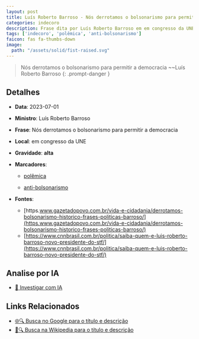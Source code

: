 ```yaml
---
layout: post
title: Luís Roberto Barroso - Nós derrotamos o bolsonarismo para permitir a democracia...
categories: indecoro
description: Frase dita por Luís Roberto Barroso em em congresso da UNE
tags: ['indecoro', 'polêmica', 'anti-bolsonarismo']
faicon: fas fa-thumbs-down
image:
  path: "/assets/solid/fist-raised.svg"
---
```


> Nós derrotamos o bolsonarismo para permitir a democracia ~~Luís Roberto Barroso
{: .prompt-danger }

## Detalhes
- **Data**: 2023-07-01
- **Ministro**: Luís Roberto Barroso
- **Frase**: Nós derrotamos o bolsonarismo para permitir a democracia
- **Local**: em congresso da UNE
- **Gravidade**: **alta** <i class="fas fa-fist-raised"></i>

- **Marcadores**: 

   - [polêmica](/tags/polêmica/)

   - [anti-bolsonarismo](/tags/anti-bolsonarismo/)
- **Fontes**:
  - [https.www.gazetadopovo.com.br/vida-e-cidadania/derrotamos-bolsonarismo-historico-frases-politicas-barroso/](https.www.gazetadopovo.com.br/vida-e-cidadania/derrotamos-bolsonarismo-historico-frases-politicas-barroso/)
  - [https://www.cnnbrasil.com.br/politica/saiba-quem-e-luis-roberto-barroso-novo-presidente-do-stf/](https://www.cnnbrasil.com.br/politica/saiba-quem-e-luis-roberto-barroso-novo-presidente-do-stf/)

## Analise por IA
- [🤖 Investigar com IA](https://www.perplexity.ai/search?q=%22Lu%C3%ADs%20Roberto%20Barroso%22%2BN%C3%B3s%20derrotamos%20o%20bolsonarismo%20para%20permitir%20a%20democracia%2Bem%20congresso%20da%20UNE)

## Links Relacionados
- [🌐🔍 Busca no Google para o título e descrição](https://www.google.com/search?q=%22Lu%C3%ADs%20Roberto%20Barroso%22%2BN%C3%B3s%20derrotamos%20o%20bolsonarismo%20para%20permitir%20a%20democracia%2Bem%20congresso%20da%20UNE)
- [📖🔍 Busca na Wikipedia para o título e descrição](https://pt.wikipedia.org/w/index.php?search=%22Lu%C3%ADs%20Roberto%20Barroso%22%2BN%C3%B3s%20derrotamos%20o%20bolsonarismo%20para%20permitir%20a%20democracia%2Bem%20congresso%20da%20UNE)

